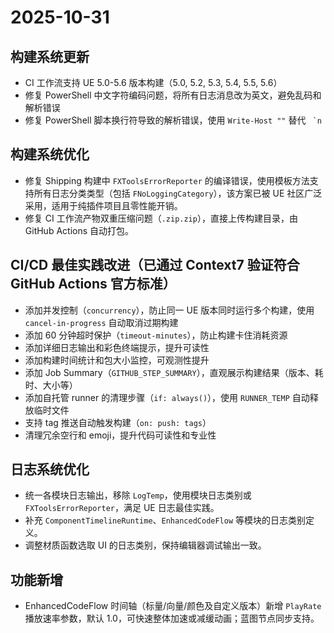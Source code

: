 # 2025-10-31

## 构建系统更新
- CI 工作流支持 UE 5.0-5.6 版本构建（5.0, 5.2, 5.3, 5.4, 5.5, 5.6）
- 修复 PowerShell 中文字符编码问题，将所有日志消息改为英文，避免乱码和解析错误
- 修复 PowerShell 脚本换行符导致的解析错误，使用 `Write-Host ""` 替代 `` `n``

## 构建系统优化
- 修复 Shipping 构建中 `FXToolsErrorReporter` 的编译错误，使用模板方法支持所有日志分类类型（包括 `FNoLoggingCategory`），该方案已被 UE 社区广泛采用，适用于纯插件项目且零性能开销。
- 修复 CI 工作流产物双重压缩问题（`.zip.zip`），直接上传构建目录，由 GitHub Actions 自动打包。

## CI/CD 最佳实践改进（已通过 Context7 验证符合 GitHub Actions 官方标准）
- 添加并发控制（`concurrency`），防止同一 UE 版本同时运行多个构建，使用 `cancel-in-progress` 自动取消过期构建
- 添加 60 分钟超时保护（`timeout-minutes`），防止构建卡住消耗资源
- 添加详细日志输出和彩色终端提示，提升可读性
- 添加构建时间统计和包大小监控，可观测性提升
- 添加 Job Summary（`GITHUB_STEP_SUMMARY`），直观展示构建结果（版本、耗时、大小等）
- 添加自托管 runner 的清理步骤（`if: always()`），使用 `RUNNER_TEMP` 自动释放临时文件
- 支持 tag 推送自动触发构建（`on: push: tags`）
- 清理冗余空行和 emoji，提升代码可读性和专业性

## 日志系统优化
- 统一各模块日志输出，移除 `LogTemp`，使用模块日志类别或 `FXToolsErrorReporter`，满足 UE 日志最佳实践。
- 补充 `ComponentTimelineRuntime`、`EnhancedCodeFlow` 等模块的日志类别定义。
- 调整材质函数选取 UI 的日志类别，保持编辑器调试输出一致。

## 功能新增
- EnhancedCodeFlow 时间轴（标量/向量/颜色及自定义版本）新增 `PlayRate` 播放速率参数，默认 1.0，可快速整体加速或减缓动画；蓝图节点同步支持。